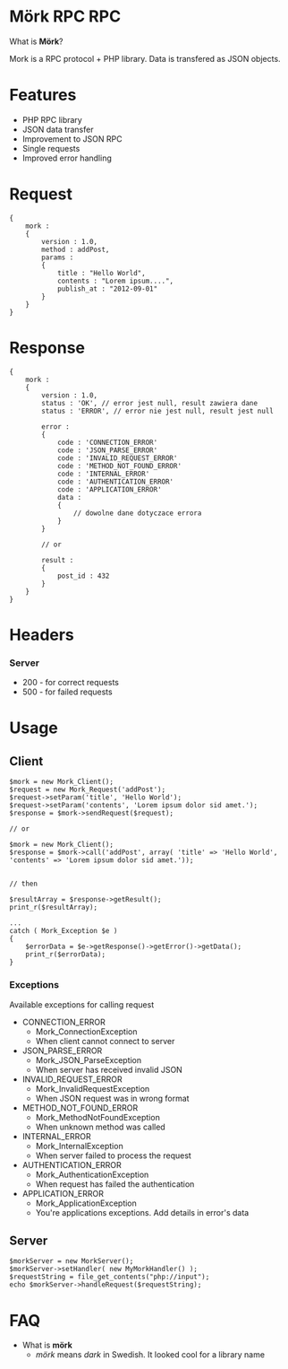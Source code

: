 # Mörk RPC RPC

What is **Mörk**? 

Mork is a RPC protocol + PHP library.
Data is transfered as JSON objects.


# Features

* PHP RPC library
* JSON data transfer
* Improvement to JSON RPC
* Single requests
* Improved error handling

# Request

	{ 
		mork : 
		{ 
			version : 1.0,
			method : addPost,
			params : 
			{
				title : "Hello World",
				contents : "Lorem ipsum....",
				publish_at : "2012-09-01"
			}
		}
	}

# Response	

	{ 
		mork : 
		{ 
			version : 1.0,
			status : 'OK', // error jest null, result zawiera dane
			status : 'ERROR', // error nie jest null, result jest null
			
			error : 
			{
				code : 'CONNECTION_ERROR'
				code : 'JSON_PARSE_ERROR'
				code : 'INVALID_REQUEST_ERROR'
				code : 'METHOD_NOT_FOUND_ERROR'
				code : 'INTERNAL_ERROR'
				code : 'AUTHENTICATION_ERROR'
				code : 'APPLICATION_ERROR'
				data : 
				{
					// dowolne dane dotyczace errora
				}	
			}
			
			// or
			
			result :
			{
				post_id : 432
			}
		}
	}
	
# Headers

### Server

* 200 - for correct requests
* 500 - for failed requests

# Usage

## Client

	$mork = new Mork_Client();
	$request = new Mork_Request('addPost');
	$request->setParam('title', 'Hello World');
	$request->setParam('contents', 'Lorem ipsum dolor sid amet.');
	$response = $mork->sendRequest($request);
	
	// or

	$mork = new Mork_Client();
	$response = $mork->call('addPost', array( 'title' => 'Hello World', 'contents' => 'Lorem ipsum dolor sid amet.'));
	
	
	// then
	
	$resultArray = $response->getResult();
	print_r($resultArray);
	
	...
	catch ( Mork_Exception $e )
	{
		$errorData = $e->getResponse()->getError()->getData();
		print_r($errorData);
	}
	
### Exceptions

Available exceptions for calling request

* CONNECTION_ERROR
	* Mork_ConnectionException
	* When client cannot connect to server
* JSON_PARSE_ERROR
	* Mork_JSON_ParseException
	* When server has received invalid JSON
* INVALID_REQUEST_ERROR
	* Mork_InvalidRequestException
	* When JSON request was in wrong format
* METHOD_NOT_FOUND_ERROR
	* Mork_MethodNotFoundException
	* When unknown method was called
* INTERNAL_ERROR
	* Mork_InternalException
	* When server failed to process the request
* AUTHENTICATION_ERROR
	* Mork_AuthenticationException
	* When request has failed the authentication
* APPLICATION_ERROR
	* Mork_ApplicationException
	* You're applications exceptions. Add details in error's data


## Server

	$morkServer = new MorkServer();
	$morkServer->setHandler( new MyMorkHandler() );
	$requestString = file_get_contents("php://input");
	echo $morkServer->handleRequest($requestString);

# FAQ

* What is **mörk**
	* *mörk* means *dark* in Swedish. It looked cool for a library name